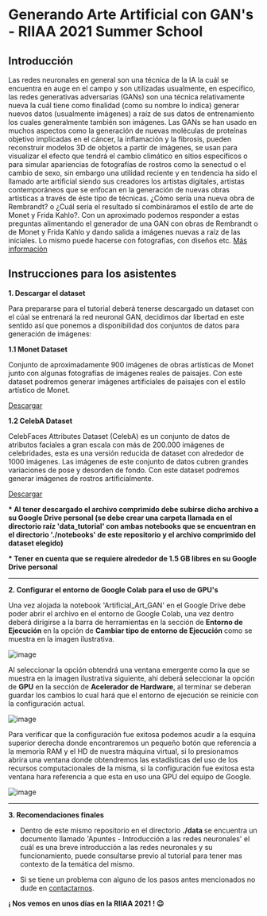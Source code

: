 # Generando Arte Artificial con GAN's - RIIAA 2021 Summer School

## Introducción

Las redes neuronales en general son una técnica de la IA la cuál se encuentra en auge en el
campo y son utilizadas usualmente, en especifico, las redes generativas adversarias (GANs) son
una técnica relativamente nueva la cuál tiene como finalidad (como su nombre lo indica)
generar nuevos datos (usualmente imágenes) a raíz de sus datos de entrenamiento los cuales
generalmente también son imágenes.
Las GANs se han usado en muchos aspectos como la generación de nuevas moléculas de
proteínas objetivo implicadas en el cáncer, la inflamación y la fibrosis, pueden reconstruir
modelos 3D de objetos a partir de imágenes, se usan para visualizar el efecto que tendrá el
cambio climático en sitios específicos o para simular apariencias de fotografías de rostros como
la senectud o el cambio de sexo, sin embargo una utilidad reciente y en tendencia ha sido el
llamado arte artificial siendo sus creadores los artistas digitales, artistas contemporáneos que
se enfocan en la generación de nuevas obras artísticas a través de éste tipo de técnicas.
¿Cómo sería una nueva obra de Rembrandt? o ¿Cuál sería el resultado sí combináramos el
estilo de arte de Monet y Frida Kahlo?. Con un aproximado podemos responder a estas
preguntas alimentando el generador de una GAN con obras de Rembrandt o de Monet y Frida 
Kahlo y dando salida a imágenes nuevas a raíz de las iniciales. Lo mismo puede hacerse con
fotografías, con diseños etc.
[Más información](https://riiaa.org/summer-school.html)

## Instrucciones para los asistentes

<b> 1. Descargar el dataset </b>  

Para prepararse para el tutorial deberá tenerse descargado un dataset con el cúal se entrenará la red neuronal GAN, decidimos dar libertad en este sentido así que ponemos a disponibilidad dos conjuntos de datos para generación de imágenes: 

<b> 1.1 Monet Dataset</b>

Conjunto de aproximadamente 900 imágenes de obras artísticas de Monet junto con algunas fotografías de imágenes reales de paisajes. Con este dataset podremos generar imágenes artificiales de paisajes con el estilo artístico de Monet.

[Descargar](https://turing.iimas.unam.mx/~ivanvladimir/gans/monet.zip)

<b> 1.2 CelebA Dataset</b>

CelebFaces Attributes Dataset (CelebA) es un conjunto de datos de atributos faciales a gran escala con más de 200.000 imágenes de celebridades, esta es una versión reducida de dataset con alrededor de 1000 imágenes. Las imágenes de este conjunto de datos cubren grandes variaciones de pose y desorden de fondo. Con este dataset podremos generar imágenes de rostros artificialmente.

[Descargar](https://turing.iimas.unam.mx/~ivanvladimir/gans/celeba.zip)

<b> * Al tener descargado el archivo comprimido debe subirse dicho archivo a su Google Drive personal (se debe crear una carpeta llamada en el directorio raíz 'data_tutorial' con ambas notebooks que se encuentran en el directorio './notebooks' de este repositorio y el archivo comprimido del dataset elegido) </b>

<b> * Tener en cuenta que se requiere alrededor de 1.5 GB libres en su Google Drive personal </b>

---

<b> 2. Configurar el entorno de Google Colab para el uso de GPU's </b>  

Una vez alojada la notebook 'Artificial_Art_GAN' en el Google Drive debe poder abrir el archivo en el entorno de Google Colab, una vez dentro deberá dirigirse a la barra de herramientas en la sección de <b> Entorno de Ejecución </b> en la opción de <b> Cambiar tipo de entorno de Ejecución </b> como se muestra en la imagen ilustrativa.

![image](https://user-images.githubusercontent.com/64985126/128061872-2ee99561-7a75-4fff-94c7-cd3aa5fbd597.png)

Al seleccionar la opción obtendrá una ventana emergente como la que se muestra en la imagen ilustrativa siguiente, ahi deberá seleccionar la opción de <b>GPU</b> en la sección de <b>Acelerador de Hardware</b>, al terminar se deberan guardar los cambios lo cual hará que el entorno de ejecución se reinicie con la configuración actual.

![image](https://user-images.githubusercontent.com/64985126/128063503-b4ed7dd1-d90e-41f8-9be9-2160c91ef29c.png)

Para verificar que la configuración fue exitosa podemos acudir a la esquina superior derecha donde encontraremos un pequeño botón que referencía a la memoria RAM y el HD de nuestra máquina virtual, si lo presionamos abrira una ventana donde obtendremos las estadísticas del uso de los recursos computacionales de la misma, si la configuración fue exitosa esta ventana hara referencia a que esta en uso una GPU del equipo de Google.

![image](https://user-images.githubusercontent.com/64985126/128063769-8dec528f-8c70-404b-83fe-e78eacf1d062.png)

---

<b> 3. Recomendaciones finales </b>  

* Dentro de este mismo repositorio en el directorio <b> ./data </b> se encuentra un documento llamado 'Apuntes - Introducción a las redes neuronales' el cuál es una breve introducción a las redes neuronales y su funcionamiento, puede consultarse previo al tutorial para tener mas contexto de la temática del mismo.

* Si se tiene un problema con alguno de los pasos antes mencionados no dude en [contactarnos](mailto:dmaqueda71@gmail.com).

<b> ¡ Nos vemos en unos días en la RIIAA 2021 ! &#128521; </b> 


